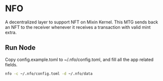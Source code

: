 # NFO

A decentralized layer to support NFT on Mixin Kernel. This MTG sends back an NFT to the receiver whenever it receives a transaction with valid mint extra.

## Run Node

Copy config.example.toml to ~/.nfo/config.toml, and fill all the app related fields.

```bash
nfo -c ~/.nfo/config.toml -d ~/.nfo/data
```
